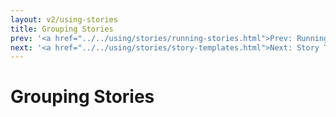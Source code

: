 ```yaml
---
layout: v2/using-stories
title: Grouping Stories
prev: '<a href="../../using/stories/running-stories.html">Prev: Running Stories</a>'
next: '<a href="../../using/stories/story-templates.html">Next: Story Templates</a>'
---
```


# Grouping Stories


